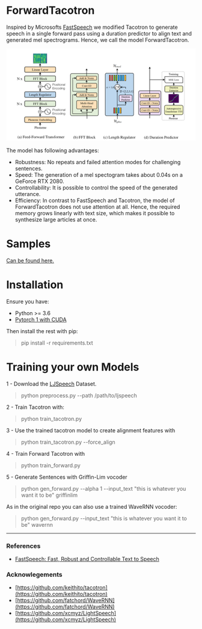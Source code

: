 # ForwardTacotron

Inspired by Microsofts [FastSpeech](https://www.microsoft.com/en-us/research/blog/fastspeech-new-text-to-speech-model-improves-on-speed-accuracy-and-controllability/)
we modified Tacotron to generate speech in a single forward pass using a duration predictor to align text and generated mel spectrograms. Hence, we call the model ForwardTacotron.

![Tacotron with WaveRNN diagrams](assets/model.png)

The model has following advantages:
- Robustness: No repeats and failed attention modes for challenging sentences. 
- Speed: The generation of a mel spectogram takes about 0.04s on a GeForce RTX 2080.
- Controllability: It is possible to control the speed of the generated utterance.
- Efficiency: In contrast to FastSpeech and Tacotron, the model of ForwardTacotron
does not use attention at all. Hence, the required memory grows linearly with text size, which makes it possible to synthesize large articles at once.



# Samples

[Can be found here.](https://as-ideas.github.io/ForwardTacotron/)

# Installation

Ensure you have:

* Python >= 3.6
* [Pytorch 1 with CUDA](https://pytorch.org/)

Then install the rest with pip:

> pip install -r requirements.txt

# Training your own Models

1 - Download the [LJSpeech](https://keithito.com/LJ-Speech-Dataset/) Dataset.

> python preprocess.py --path /path/to/ljspeech

2 - Train Tacotron with:

> python train_tacotron.py

3 - Use the trained tacotron model to create alignment features with

> python train_tacotron.py --force_align

4 - Train Forward Tacotron with 

> python train_forward.py

5 - Generate Sentences with Griffin-Lim vocoder

> python gen_forward.py --alpha 1 --input_text "this is whatever you want it to be" griffinlim

As in the original repo you can also use a trained WaveRNN vocoder:

> python gen_forward.py --input_text "this is whatever you want it to be" wavernn

____

### References

* [FastSpeech: Fast, Robust and Controllable Text to Speech](https://arxiv.org/abs/1905.09263)

### Acknowlegements

* [https://github.com/keithito/tacotron](https://github.com/keithito/tacotron)
* [https://github.com/fatchord/WaveRNN](https://github.com/fatchord/WaveRNN)
* [https://github.com/xcmyz/LightSpeech](https://github.com/xcmyz/LightSpeech)

